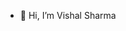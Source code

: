 - 👋 Hi, I’m Vishal Sharma

<!---
Vishal911136/Vishal911136 is a ✨ special ✨ repository because its `README.md` (this file) appears on your GitHub profile.
You can click the Preview link to take a look at your changes.
--->
